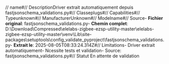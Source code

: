 // name#// DescriptionDriver extrait automatiquement depuis fastjsonschema_validations.py#// Classeplugs#// Capabilities#// Typeunknown#// ManufacturerUnknown#// Modelname#// Source- **Fichier original**: fastjsonschema_validations.py- **Chemin complet**: D:\Download\Compressed\elelabs-zigbee-ezsp-utility-master\elelabs-zigbee-ezsp-utility-master\venv\Lib\site-packages\setuptools\config\_validate_pyproject\fastjsonschema_validations.py- **Extrait le**: 2025-08-05T08:33:24.314Z#// Limitations- Driver extrait automatiquement- Ncessite tests et validation- Source: fastjsonschema_validations.py#// Statut En attente de validation